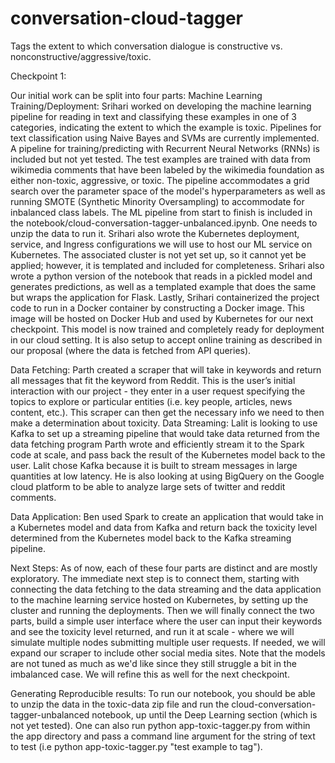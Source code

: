 # conversation-cloud-tagger
Tags the extent to which conversation dialogue is constructive vs. nonconstructive/aggressive/toxic.

Checkpoint 1:

Our initial work can be split into four parts:
Machine Learning Training/Deployment: Srihari worked on developing the machine learning pipeline for reading in text and classifying these examples in one of 3 categories, indicating the extent to which the example is toxic. Pipelines for text classification using Naive Bayes and SVMs are currently implemented. A pipeline for training/predicting with Recurrent Neural Networks (RNNs) is included but not yet tested. The test examples are trained with data from wikimedia comments that have been labeled by the wikimedia foundation as either non-toxic, aggressive, or toxic. The pipeline accommodates a grid search over the parameter space of the model's hyperparameters as well as running SMOTE (Synthetic Minority Oversampling) to accommodate for inbalanced class labels. The ML pipeline from start to finish is included in the notebook/cloud-conversation-tagger-unbalanced.ipynb. One needs to unzip the data to run it. Srihari also wrote the Kubernetes deployment, service, and Ingress configurations we will use to host our ML service on Kubernetes. The associated cluster is not yet set up, so it cannot yet be applied; however, it is templated and included for completeness. Srihari also wrote a python version of the notebook that reads in a pickled model and generates predictions, as well as a templated example that does the same but wraps the application for Flask. Lastly, Srihari containerized the project code to run in a Docker container by constructing a Docker image. This image will be hosted on Docker Hub and used by Kubernetes for our next checkpoint. This model is now trained and completely ready for deployment in our cloud setting. It is also setup to accept online training as described in our proposal (where the data is fetched from API queries).

Data Fetching: Parth created a scraper that will take in keywords and return all messages that fit the keyword from Reddit. This is the user’s initial interaction with our project - they enter in a user request specifying the topics to explore or particular entities (i.e. key people, articles, news content, etc.). This scraper can then get the necessary info we need to then make a determination about toxicity.
Data Streaming: Lalit is looking to use Kafka to set up a streaming pipeline that would take data returned from the data fetching program Parth wrote and efficiently stream it to the Spark code at scale, and pass back the result of the Kubernetes model back to the user. Lalit chose Kafka because it is built to stream messages in large quantities at low latency. He is also looking at using BigQuery on the Google cloud platform to be able to analyze large sets of twitter and reddit comments.

Data Application: Ben used Spark to create an application that would take in a Kubernetes model and data from Kafka and return back the toxicity level determined from the Kubernetes model back to the Kafka streaming pipeline. 

Next Steps:
As of now, each of these four parts are distinct and are mostly exploratory. The immediate next step is to connect them, starting with connecting the data fetching to the data streaming and the data application to the machine learning service hosted on Kubernetes, by setting up the cluster and running the deployments. Then we will finally connect the two parts, build a simple user interface where the user can input their keywords and see the toxicity level returned, and run it at scale - where we will simulate multiple nodes submitting multiple user requests. If needed, we will expand our scraper to include other social media sites. Note that the models are not tuned as much as we'd like since they still struggle a bit in the imbalanced case. We will refine this as well for the next checkpoint.

Generating Reproducible results:
To run our notebook, you should be able to unzip the data in the toxic-data zip file and run the cloud-conversation-tagger-unbalanced notebook, up until the Deep Learning section (which is not yet tested). One can also run python app-toxic-tagger.py from within the app directory and pass a command line argument for the string of text to test (i.e python app-toxic-tagger.py "test example to tag").
